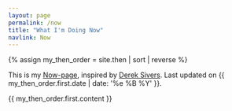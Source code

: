 ```yaml
---
layout: page
permalink: /now
title: "What I'm Doing Now"
navlink: Now
---
```

{% assign my_then_order = site.then | sort | reverse %}

This is my [Now-page](https://nownownow.com/about), inspired by [Derek Sivers](https://sive.rs/). Last updated on {{ my_then_order.first.date | date: '%e %B %Y' }}.

{{ my_then_order.first.content }}
